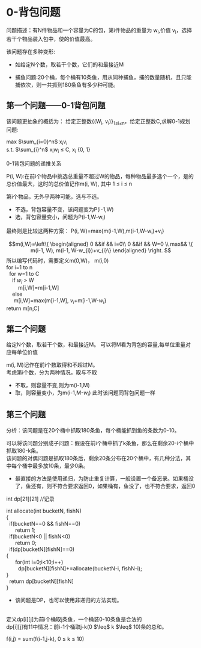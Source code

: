# 0-背包问题

问题描述：有N件物品和一个容量为C的包，第i件物品的重量为 w<sub>i</sub>,价值 v<sub>i</sub>，选择若干个物品装入包中，使的价值最高。

该问题存在多种变形:

* 如给定N个数，取若干个数，它们的和最接近M

* 捕鱼问题:20个桶，每个桶有10条鱼，用从同种捕鱼，捕的数量随机，且只能捕依次，则一共抓到180条鱼有多少种可能。


## 第一个问题——0-1背包问题
  该问题更抽象的概括为：
  给定正整数{(W<sub>i</sub>, v<sub>i</sub>)}<sub>1$\leq$i$\leq$n</sub>，给定正整数C,求解0-1规划问题:

  max $\sum_{i=0}^n$ x<sub>i</sub>v<sub>i</sub>
  <br>
 s.t. $\sum_{i}^n$ x<sub>i</sub>w<sub>i</sub> $\leq$ C, x<sub>i</sub> {0, 1}

 0-1背包问题的递推关系

P(i, W):在前i个物品中挑选总重量不超过W的物品，每种物品最多选个一个，是的总价值最大，这时的总价值记作m(i, W), 其中 1 $\leq$ i $\leq$ n

第i个物品，无外乎两种可能，选与不选。
* 不选，背包容量不变，该问题变为P(i-1,W)
* 选，背包容量变小，问题为P(i-1,W-w<sub>i</sub>)

最终则是比较这两种方案：
P(i, W)=max{m(i-1,W),m(i-1,W-w<sub>i</sub>)+v<sub>i</sub>}

$$m(i,W)=\left\{
    \begin{aligned}
    0 &&if && i=0\\
    0 &&if && W=0  \\
    max&& \{ m(i-1, W), m(i-1, W-w_{i})+v_{i}\}
    \end{aligned}
    \right.
    $$
所以编写代码时，需要定义m(0,W)， m(i,0) 
<br>
for i=1 to n <br>
&nbsp; for w=1 to C <br>
&nbsp; &nbsp; if $w_{i}$ > W <br>
&nbsp; &nbsp; &nbsp; &nbsp; m[i,W]=m[i-1,W] <br>
&nbsp; &nbsp; else   <br>
&nbsp; &nbsp;&nbsp; m[i,W]=max{m[i-1,W], $v_{i}$+m[i-1,W-$w_{i}$} <br>
return m[n,C]
  
## 第二个问题
给定N个数，取若干个数，和最接近M。 可以将M看为背包的容量,每单位重量对应每单位价值 <br>

m(i, M)记作在前i个数取得和不超过M。 <br>
考虑第i个数，分为两种情况，取与不取 <br>

* 不取，则容量不变,则为m(i-1,M) 
* 取，则容量变小，为m(i-1,M-$w_{i}$)
此时该问题同背包问题一样

## 第三个问题
分析：该问题是在20个桶中抓取180条鱼，每个桶能抓到鱼的条数为0-10。<br>

可以将该问题分别成子问题：假设在前i个桶中抓了k条鱼，那么在剩余20-i个桶中抓取180-k条。
<br>
该问题的对偶问题是抓取180条后，剩余20条分布在20个桶中，有几种分法，其中每个桶中最多放10条，最少0条。
<br>
* 最直接的方法是使用递归，为防止重复计算，一般设置一个备忘录。如果桶没了，鱼还有，则不符合要求返回0，如果桶有，鱼没了，也不符合要求，返回0

int  dp[21][21] //记录

int allocate(int bucketN, fishN) <br>
{                    
&nbsp;    if(bucketN==0 && fishN==0) <br>
&nbsp; &nbsp; &nbsp;        return 1;             
&nbsp;    if(bucketN<0 || fishN<0)   <br>
&nbsp; &nbsp; &nbsp;        return 0; <br>
&nbsp;    if(dp[bucketN][fishN]==0)  <br>
    {                                <br>
&nbsp; &nbsp; &nbsp;        for(int i=0;i<10;i++)  <br>
 &nbsp; &nbsp; &nbsp; &nbsp;           dp[bucketN][fishN]+=allocate(bucketN-i, fishN-i); <br>
    }  <br>
&nbsp;    return dp[bucketN][fishN]   <br>
}

* 该问题是DP，也可以使用非递归的方法实现。
<br>
定义dp[i][j]为前i个桶取j条鱼，一个桶装0-10条鱼是合法的<br>
dp[i][j]有11中情况：前i-1个桶取j-k(0 $\leq$ k $\leq$ 10)条的总和。<br>

f(i,j) = sum(f(i-1,j-k), 0 $\leq$ k $\leq$ 10)

